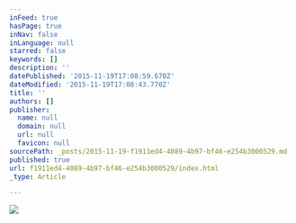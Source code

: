 ```yaml
---
inFeed: true
hasPage: true
inNav: false
inLanguage: null
starred: false
keywords: []
description: ''
datePublished: '2015-11-19T17:08:59.670Z'
dateModified: '2015-11-19T17:08:43.770Z'
title: ''
authors: []
publisher:
  name: null
  domain: null
  url: null
  favicon: null
sourcePath: _posts/2015-11-19-f1911ed4-4089-4b97-bf46-e254b3000529.md
published: true
url: f1911ed4-4089-4b97-bf46-e254b3000529/index.html
_type: Article

---
```

![](https://the-grid-user-content.s3-us-west-2.amazonaws.com/6b1430d3-96c1-42c4-8b40-52aa9f81598d.png)